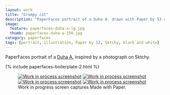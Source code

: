 ```yaml
---
layout: work
title: "Grumpy cat"
description: "PaperFaces portrait of a Duha A. drawn with Paper by 53 on an iPad."
image: 
  feature: paperfaces-duha-a-lg.jpg
  thumb: paperfaces-duha-a-150.jpg
category: paperfaces
tags: [portrait, illustration, Paper by 53, Sktchy, black and white]
---
```


PaperFaces portrait of a [Duha A.](http://sktchy.com/tER3uD) inspired by a photograph on Sktchy.

{% include paperfaces-boilerplate-2.html %}

<figure class="third">
	<a href="{{ site.url }}/images/paperfaces-duha-a-process-1-lg.jpg"><img src="{{ site.url }}/images/paperfaces-duha-a-process-1-600.jpg" alt="Work in process screenshot"></a>
	<a href="{{ site.url }}/images/paperfaces-duha-a-process-2-lg.jpg"><img src="{{ site.url }}/images/paperfaces-duha-a-process-2-600.jpg" alt="Work in process screenshot"></a>
	<a href="{{ site.url }}/images/paperfaces-duha-a-process-3-lg.jpg"><img src="{{ site.url }}/images/paperfaces-duha-a-process-3-600.jpg" alt="Work in process screenshot"></a>
	<a href="{{ site.url }}/images/paperfaces-duha-a-process-4-lg.jpg"><img src="{{ site.url }}/images/paperfaces-duha-a-process-4-600.jpg" alt="Work in process screenshot"></a>
	<figcaption>Work in progress screen captures Made with Paper.</figcaption>
</figure>